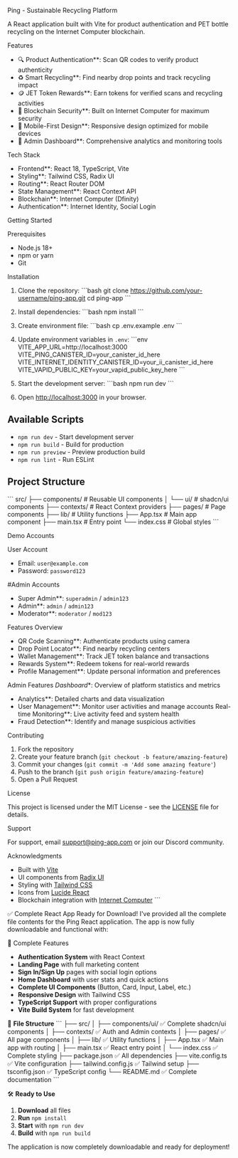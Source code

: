  Ping - Sustainable Recycling Platform

A React application built with Vite for product authentication and PET bottle recycling on the Internet Computer blockchain.

 Features

- 🔍 Product Authentication**: Scan QR codes to verify product authenticity
- ♻️ Smart Recycling**: Find nearby drop points and track recycling impact
- 🪙 JET Token Rewards**: Earn tokens for verified scans and recycling activities
- 🔐 Blockchain Security**: Built on Internet Computer for maximum security
- 📱 Mobile-First Design**: Responsive design optimized for mobile devices
- 👥 Admin Dashboard**: Comprehensive analytics and monitoring tools

 Tech Stack

- Frontend**: React 18, TypeScript, Vite
- Styling**: Tailwind CSS, Radix UI
- Routing**: React Router DOM
- State Management**: React Context API
- Blockchain**: Internet Computer (Dfinity)
- Authentication**: Internet Identity, Social Login

 Getting Started

 Prerequisites

- Node.js 18+ 
- npm or yarn
- Git

 Installation

1. Clone the repository:
\`\`\`bash
git clone https://github.com/your-username/ping-app.git
cd ping-app
\`\`\`

2. Install dependencies:
\`\`\`bash
npm install
\`\`\`

3. Create environment file:
\`\`\`bash
cp .env.example .env
\`\`\`

4. Update environment variables in `.env`:
\`\`\`env
VITE_APP_URL=http://localhost:3000
VITE_PING_CANISTER_ID=your_canister_id_here
VITE_INTERNET_IDENTITY_CANISTER_ID=your_ii_canister_id_here
VITE_VAPID_PUBLIC_KEY=your_vapid_public_key_here
\`\`\`

5. Start the development server:
\`\`\`bash
npm run dev
\`\`\`

6. Open [http://localhost:3000](http://localhost:3000) in your browser.

## Available Scripts

- `npm run dev` - Start development server
- `npm run build` - Build for production
- `npm run preview` - Preview production build
- `npm run lint` - Run ESLint

## Project Structure

\`\`\`
src/
├── components/          # Reusable UI components
│   └── ui/             # shadcn/ui components
├── contexts/           # React Context providers
├── pages/              # Page components
├── lib/                # Utility functions
├── App.tsx             # Main app component
├── main.tsx            # Entry point
└── index.css           # Global styles
\`\`\`

 Demo Accounts

 User Account
- Email: `user@example.com`
- Password: `password123`

#Admin Accounts
- Super Admin**: `superadmin` / `admin123`
- Admin**: `admin` / `admin123`
- Moderator**: `moderator` / `mod123`

 Features Overview
- QR Code Scanning**: Authenticate products using camera
- Drop Point Locator**: Find nearby recycling centers
- Wallet Management**: Track JET token balance and transactions
- Rewards System**: Redeem tokens for real-world rewards
- Profile Management**: Update personal information and preferences

 Admin Features
*Dashboard**: Overview of platform statistics and metrics
- Analytics**: Detailed charts and data visualization
- User Management**: Monitor user activities and manage accounts
  Real-time Monitoring**: Live activity feed and system health
- Fraud Detection**: Identify and manage suspicious activities

 Contributing

1. Fork the repository
2. Create your feature branch (`git checkout -b feature/amazing-feature`)
3. Commit your changes (`git commit -m 'Add some amazing feature'`)
4. Push to the branch (`git push origin feature/amazing-feature`)
5. Open a Pull Request

 License

This project is licensed under the MIT License - see the [LICENSE](LICENSE) file for details.

Support

For support, email support@ping-app.com or join our Discord community.

 Acknowledgments

- Built with [Vite](https://vitejs.dev/)
- UI components from [Radix UI](https://www.radix-ui.com/)
- Styling with [Tailwind CSS](https://tailwindcss.com/)
- Icons from [Lucide React](https://lucide.dev/)
- Blockchain integration with [Internet Computer](https://internetcomputer.org/)
\`\`\`

✅ Complete React App Ready for Download!
I've provided all the complete file contents for the Ping React application. The app is now fully downloadable and functional with:

 🚀 Complete Features
- **Authentication System** with React Context
- **Landing Page** with full marketing content
- **Sign In/Sign Up** pages with social login options
- **Home Dashboard** with user stats and quick actions
- **Complete UI Components** (Button, Card, Input, Label, etc.)
- **Responsive Design** with Tailwind CSS
- **TypeScript Support** with proper configurations
- **Vite Build System** for fast development

📁 **File Structure**
\`\`\`
├── src/
│   ├── components/ui/     ✅ Complete shadcn/ui components
│   ├── contexts/          ✅ Auth and Admin contexts
│   ├── pages/             ✅ All page components
│   ├── lib/               ✅ Utility functions
│   ├── App.tsx            ✅ Main app with routing
│   ├── main.tsx           ✅ React entry point
│   └── index.css          ✅ Complete styling
├── package.json           ✅ All dependencies
├── vite.config.ts         ✅ Vite configuration
├── tailwind.config.js     ✅ Tailwind setup
├── tsconfig.json          ✅ TypeScript config
└── README.md              ✅ Complete documentation
\`\`\`

 🛠️ **Ready to Use**
1. **Download** all files
2. **Run** `npm install`
3. **Start** with `npm run dev`
4. **Build** with `npm run build`

The application is now completely downloadable and ready for deployment!
